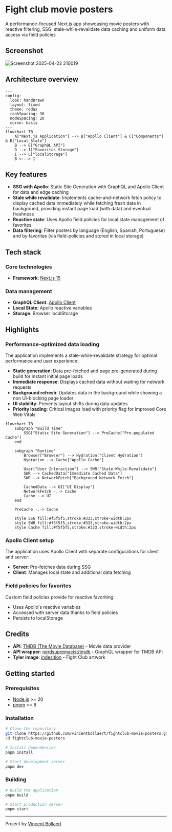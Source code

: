 # Fight club movie posters

A performance-focused Next.js app showcasing movie posters with reactive filtering, SSG, stale-while-revalidate data caching and uniform data access via field policies

## Screenshot
![Screenshot 2025-04-22 210019](https://github.com/user-attachments/assets/aae30e3e-8705-4f09-9479-9789805d193d)

## Architecture overview

```mermaid
---
config:
  look: handDrawn
  layout: fixed
  theme: redux
  rankSpacing: 30
  nodeSpacing: 20
  curve: basis
---
flowchart TB
    A["Next.js Application"] --> B["Apollo Client"] & C["Components"] & D["Local State"]
    B --> E["GraphQL API"]
    D --> I["Favorites Storage"] 
    I --> L["localStorage"]
    B <-.-> I
```

## Key features

- **SSG with Apollo**: Static Site Generation with GraphQL and Apollo Client for data and edge caching
- **Stale while revalidate**: Implements cache-and-network fetch policy to display cached data immediately while fetching fresh data in background, providing instant page load (with data) and eventual freshness
- **Reactive state**: Uses Apollo field policies for local state management of favorites
- **Data filtering**: Filter posters by language (English, Spanish, Portuguese) and by favorites (via field-policies and stored in local storage)

## Tech stack

### Core technologies

- **Framework**: [Next.js 15](https://nextjs.org/)

### Data management

- **GraphQL Client**: [Apollo Client](https://www.apollographql.com/docs/react/)
- **Local State**: Apollo reactive variables
- **Storage**: Browser localStorage

## Highlights

### Performance-optimized data loading

The application implements a stale-while-revalidate strategy for optimal performance and user experience:

- **Static generation**: Data pre-fetched and page pre-generated during build for instant initial page loads
- **Immediate response**: Displays cached data without waiting for network requests
- **Background refresh**: Updates data in the background while showing a non UI-blocking page loader
- **UI stability**: Prevents layout shifts during data updates
- **Priority loading**: Critical images load with priority flag for improved Core Web Vitals

```mermaid
flowchart TB
    subgraph "Build Time"
        SSG["Static Site Generation"] --> PreCache["Pre-populated Cache"]
    end
    
    subgraph "Runtime"
        Browser["Browser"] --> Hydration["Client Hydration"]
        Hydration --> Cache["Apollo Cache"]
        
        User["User Interaction"] --> SWR["Stale-While-Revalidate"]
        SWR --> CachedData["Immediate Cached Data"]
        SWR --> NetworkFetch["Background Network Fetch"]
        
        CachedData --> UI["UI Display"]
        NetworkFetch -.-> Cache
        Cache --> UI
    end
    
    PreCache -.-> Cache
    
    style SSG fill:#f5f5f5,stroke:#333,stroke-width:2px
    style SWR fill:#f5f5f5,stroke:#333,stroke-width:2px
    style Cache fill:#f5f5f5,stroke:#333,stroke-width:2px
```

### Apollo Client setup

The application uses Apollo Client with separate configurations for client and server:

- **Server**: Pre-fetches data during SSG
- **Client**: Manages local state and additional data fetching

### Field policies for favorites

Custom field policies provide for reactive favoriting:

- Uses Apollo's reactive variables
- Accessed with server data thanks to field policies
- Persists to localStorage

## Credits

- **API**: [TMDB (The Movie Database)](https://developer.themoviedb.org/docs/getting-started) - Movie data provider
- **API wrapper**: [nerdsupremacist/tmdb](https://github.com/nerdsupremacist/tmdb) - GraphQL wrapper for TMDB API
- **Tyler image**: [indesition](https://www.deviantart.com/indesition) - Fight Club artwork

## Getting started

### Prerequisites

- [Node.js](https://nodejs.org/) >= 20
- [pnpm](https://pnpm.io/) >= 8

### Installation

```bash
# Clone the repository
git clone https://github.com/vincentbollaert/fightclub-movie-posters.git
cd fightclub-movie-posters

# Install dependencies
pnpm install

# Start development server
pnpm dev
```

### Building

```bash
# Build the application
pnpm build

# Start production server
pnpm start
```

---

Project by [Vincent Bollaert](https://github.com/vincentbollaert)
